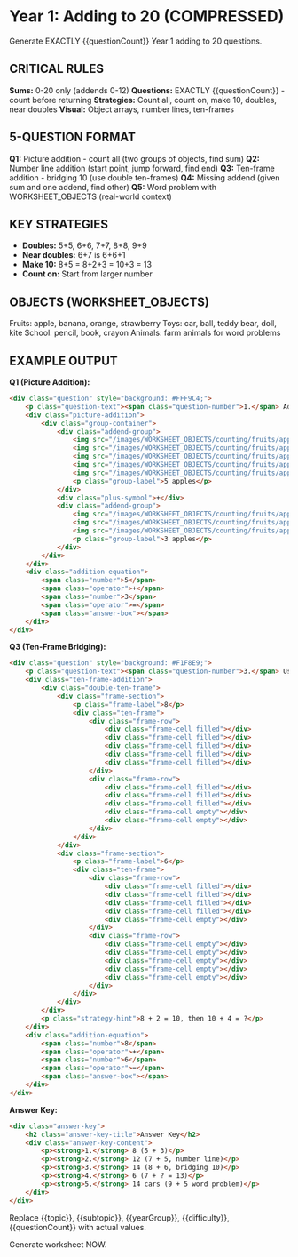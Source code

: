 # Year 1: Adding to 20 (COMPRESSED)

Generate EXACTLY {{questionCount}} Year 1 adding to 20 questions.

## CRITICAL RULES

**Sums:** 0-20 only (addends 0-12)
**Questions:** EXACTLY {{questionCount}} - count before returning
**Strategies:** Count all, count on, make 10, doubles, near doubles
**Visual:** Object arrays, number lines, ten-frames

## 5-QUESTION FORMAT

**Q1:** Picture addition - count all (two groups of objects, find sum)
**Q2:** Number line addition (start point, jump forward, find end)
**Q3:** Ten-frame addition - bridging 10 (use double ten-frames)
**Q4:** Missing addend (given sum and one addend, find other)
**Q5:** Word problem with WORKSHEET_OBJECTS (real-world context)

## KEY STRATEGIES

- **Doubles:** 5+5, 6+6, 7+7, 8+8, 9+9
- **Near doubles:** 6+7 is 6+6+1
- **Make 10:** 8+5 = 8+2+3 = 10+3 = 13
- **Count on:** Start from larger number

## OBJECTS (WORKSHEET_OBJECTS)

Fruits: apple, banana, orange, strawberry
Toys: car, ball, teddy bear, doll, kite
School: pencil, book, crayon
Animals: farm animals for word problems

## EXAMPLE OUTPUT

**Q1 (Picture Addition):**
```html
<div class="question" style="background: #FFF9C4;">
    <p class="question-text"><span class="question-number">1.</span> Add the apples. How many in total?</p>
    <div class="picture-addition">
        <div class="group-container">
            <div class="addend-group">
                <img src="/images/WORKSHEET_OBJECTS/counting/fruits/apple.png" width="45" height="45" alt="Apple" />
                <img src="/images/WORKSHEET_OBJECTS/counting/fruits/apple.png" width="45" height="45" alt="Apple" />
                <img src="/images/WORKSHEET_OBJECTS/counting/fruits/apple.png" width="45" height="45" alt="Apple" />
                <img src="/images/WORKSHEET_OBJECTS/counting/fruits/apple.png" width="45" height="45" alt="Apple" />
                <img src="/images/WORKSHEET_OBJECTS/counting/fruits/apple.png" width="45" height="45" alt="Apple" />
                <p class="group-label">5 apples</p>
            </div>
            <div class="plus-symbol">+</div>
            <div class="addend-group">
                <img src="/images/WORKSHEET_OBJECTS/counting/fruits/apple.png" width="45" height="45" alt="Apple" />
                <img src="/images/WORKSHEET_OBJECTS/counting/fruits/apple.png" width="45" height="45" alt="Apple" />
                <img src="/images/WORKSHEET_OBJECTS/counting/fruits/apple.png" width="45" height="45" alt="Apple" />
                <p class="group-label">3 apples</p>
            </div>
        </div>
    </div>
    <div class="addition-equation">
        <span class="number">5</span>
        <span class="operator">+</span>
        <span class="number">3</span>
        <span class="operator">=</span>
        <span class="answer-box"></span>
    </div>
</div>
```

**Q3 (Ten-Frame Bridging):**
```html
<div class="question" style="background: #F1F8E9;">
    <p class="question-text"><span class="question-number">3.</span> Use the ten-frames to add.</p>
    <div class="ten-frame-addition">
        <div class="double-ten-frame">
            <div class="frame-section">
                <p class="frame-label">8</p>
                <div class="ten-frame">
                    <div class="frame-row">
                        <div class="frame-cell filled"></div>
                        <div class="frame-cell filled"></div>
                        <div class="frame-cell filled"></div>
                        <div class="frame-cell filled"></div>
                        <div class="frame-cell filled"></div>
                    </div>
                    <div class="frame-row">
                        <div class="frame-cell filled"></div>
                        <div class="frame-cell filled"></div>
                        <div class="frame-cell filled"></div>
                        <div class="frame-cell empty"></div>
                        <div class="frame-cell empty"></div>
                    </div>
                </div>
            </div>
            <div class="frame-section">
                <p class="frame-label">6</p>
                <div class="ten-frame">
                    <div class="frame-row">
                        <div class="frame-cell filled"></div>
                        <div class="frame-cell filled"></div>
                        <div class="frame-cell filled"></div>
                        <div class="frame-cell filled"></div>
                        <div class="frame-cell empty"></div>
                    </div>
                    <div class="frame-row">
                        <div class="frame-cell empty"></div>
                        <div class="frame-cell empty"></div>
                        <div class="frame-cell empty"></div>
                        <div class="frame-cell empty"></div>
                        <div class="frame-cell empty"></div>
                    </div>
                </div>
            </div>
        </div>
        <p class="strategy-hint">8 + 2 = 10, then 10 + 4 = ?</p>
    </div>
    <div class="addition-equation">
        <span class="number">8</span>
        <span class="operator">+</span>
        <span class="number">6</span>
        <span class="operator">=</span>
        <span class="answer-box"></span>
    </div>
</div>
```

**Answer Key:**
```html
<div class="answer-key">
    <h2 class="answer-key-title">Answer Key</h2>
    <div class="answer-key-content">
        <p><strong>1.</strong> 8 (5 + 3)</p>
        <p><strong>2.</strong> 12 (7 + 5, number line)</p>
        <p><strong>3.</strong> 14 (8 + 6, bridging 10)</p>
        <p><strong>4.</strong> 6 (7 + ? = 13)</p>
        <p><strong>5.</strong> 14 cars (9 + 5 word problem)</p>
    </div>
</div>
```

Replace {{topic}}, {{subtopic}}, {{yearGroup}}, {{difficulty}}, {{questionCount}} with actual values.

Generate worksheet NOW.
